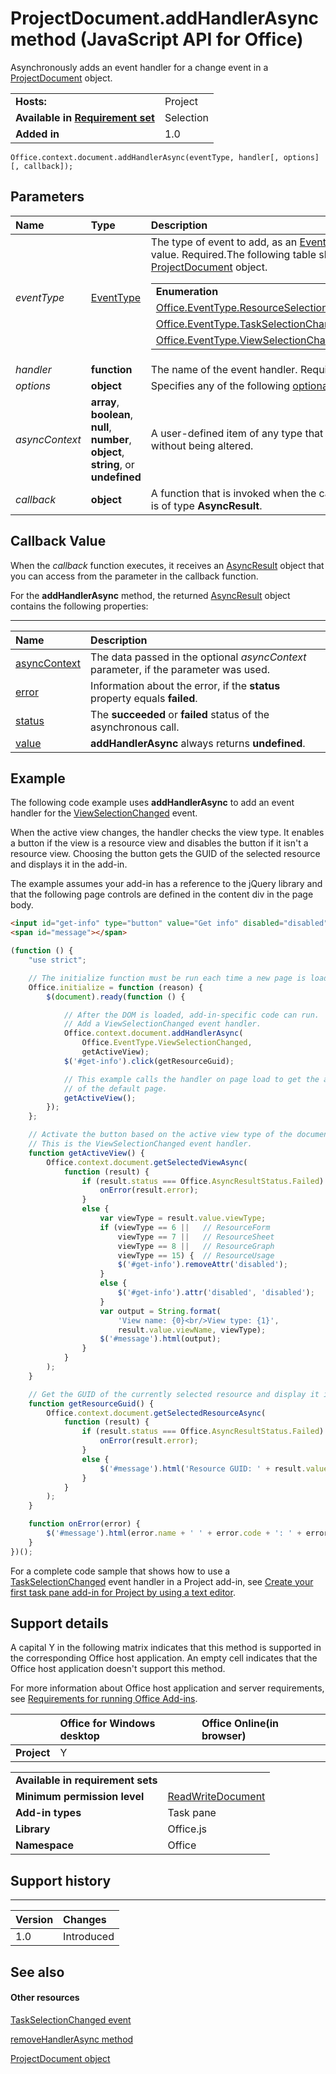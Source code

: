 
# ProjectDocument.addHandlerAsync method (JavaScript API for Office)
Asynchronously adds an event handler for a change event in a [ProjectDocument](../../reference/shared/projectdocument.projectdocument.md) object.

|||
|:-----|:-----|
|**Hosts:**|Project|
|**Available in [Requirement set](http://msdn.microsoft.com/library/6b6702f2-b0a5-46ab-a356-8dda897ca8ae%28Office.15%29.aspx)**|Selection|
|**Added in**|1.0|

```
Office.context.document.addHandlerAsync(eventType, handler[, options][, callback]);
```


## Parameters



|**Name**|**Type**|**Description**|
|:-----|:-----|:-----|
| _eventType_|[EventType](../../reference/shared/eventtype-enumeration.md)|The type of event to add, as an [EventType](../../reference/shared/eventtype-enumeration.md) constant or its corresponding text value. Required.The following table shows valid  _eventType_ arguments for a [ProjectDocument](../../reference/shared/projectdocument.projectdocument.md) object. <table><tr><td>**Enumeration**</td><td>**Text value**</td></tr><tr><td>[Office.EventType.ResourceSelectionChanged](../../reference/shared/projectdocument.resourceselectionchanged.event.md)</td><td>resourceSelectionChanged</td></tr><tr><td>[Office.EventType.TaskSelectionChanged](../../reference/shared/projectdocument.taskselectionchanged.event.md)</td><td>taskSelectionChanged</td></tr><tr><td>[Office.EventType.ViewSelectionChanged](../../reference/shared/projectdocument.viewselectionchanged.event.md)</td><td>viewSelectionChanged</td></tr></table>|
| _handler_|**function**|The name of the event handler. Required.|
| _options_|**object**|Specifies any of the following [optional parameters](http://msdn.microsoft.com/library/7fe6bb42-3178-4d96-85f5-af5caea7b950%28Office.15%29.aspx#AsyncProgramming_OptionalParameters).|
| _asyncContext_|**array**,  **boolean**,  **null**,  **number**,  **object**, **string**, or  **undefined**|A user-defined item of any type that is returned in the  **AsyncResult** object without being altered.|
| _callback_|**object**|A function that is invoked when the callback returns, whose only parameter is of type  **AsyncResult**.|

## Callback Value

When the  _callback_ function executes, it receives an [AsyncResult](../../reference/shared/asyncresult.md) object that you can access from the parameter in the callback function.

For the  **addHandlerAsync** method, the returned [AsyncResult](../../reference/shared/asyncresult.md) object contains the following properties:


****


|**Name**|**Description**|
|:-----|:-----|
|[asyncContext](../../reference/shared/asyncresult.asynccontext.md)|The data passed in the optional  _asyncContext_ parameter, if the parameter was used.|
|[error](../../reference/shared/asyncresult.error.md)|Information about the error, if the  **status** property equals **failed**.|
|[status](../../reference/shared/asyncresult.status.md)|The  **succeeded** or **failed** status of the asynchronous call.|
|[value](../../reference/shared/asyncresult.value.md)|**addHandlerAsync** always returns **undefined**.|

## Example

The following code example uses  **addHandlerAsync** to add an event handler for the [ViewSelectionChanged](../../reference/shared/projectdocument.viewselectionchanged.event.md) event.

When the active view changes, the handler checks the view type. It enables a button if the view is a resource view and disables the button if it isn't a resource view. Choosing the button gets the GUID of the selected resource and displays it in the add-in.

The example assumes your add-in has a reference to the jQuery library and that the following page controls are defined in the content div in the page body.




```HTML
<input id="get-info" type="button" value="Get info" disabled="disabled" /><br />
<span id="message"></span>
```




```js
(function () {
    "use strict";

    // The initialize function must be run each time a new page is loaded.
    Office.initialize = function (reason) {
        $(document).ready(function () {

            // After the DOM is loaded, add-in-specific code can run.
            // Add a ViewSelectionChanged event handler.
            Office.context.document.addHandlerAsync(
                Office.EventType.ViewSelectionChanged,
                getActiveView);
            $('#get-info').click(getResourceGuid);

            // This example calls the handler on page load to get the active view
            // of the default page.
            getActiveView();
        });
    };

    // Activate the button based on the active view type of the document.
    // This is the ViewSelectionChanged event handler.
    function getActiveView() {
        Office.context.document.getSelectedViewAsync(
            function (result) {
                if (result.status === Office.AsyncResultStatus.Failed) {
                    onError(result.error);
                }
                else {
                    var viewType = result.value.viewType;
                    if (viewType == 6 ||   // ResourceForm
                        viewType == 7 ||   // ResourceSheet
                        viewType == 8 ||   // ResourceGraph
                        viewType == 15) {  // ResourceUsage
                        $('#get-info').removeAttr('disabled');
                    }
                    else {
                        $('#get-info').attr('disabled', 'disabled');
                    }
                    var output = String.format(
                        'View name: {0}<br/>View type: {1}',
                        result.value.viewName, viewType);
                    $('#message').html(output);
                }
            }
        );
    }

    // Get the GUID of the currently selected resource and display it in the add-in.
    function getResourceGuid() {
        Office.context.document.getSelectedResourceAsync(
            function (result) {
                if (result.status === Office.AsyncResultStatus.Failed) {
                    onError(result.error);
                }
                else {
                    $('#message').html('Resource GUID: ' + result.value);
                }
            }
        );
    }

    function onError(error) {
        $('#message').html(error.name + ' ' + error.code + ': ' + error.message);
    }
})();
```

For a complete code sample that shows how to use a [TaskSelectionChanged](../../reference/shared/projectdocument.taskselectionchanged.event.md) event handler in a Project add-in, see [Create your first task pane add-in for Project by using a text editor](http://msdn.microsoft.com/library/f6ab544a-a841-4f1b-b0c4-5001b33bba01%28Office.15%29.aspx).


## Support details


A capital Y in the following matrix indicates that this method is supported in the corresponding Office host application. An empty cell indicates that the Office host application doesn't support this method.

For more information about Office host application and server requirements, see [Requirements for running Office Add-ins](http://msdn.microsoft.com/library/67340567-bb9a-498c-96d3-3f52f28c16bc%28Office.15%29.aspx).


||**Office for Windows desktop**|**Office Online(in browser)**|
|:-----|:-----|:-----|
|**Project**|Y||

|||
|:-----|:-----|
|**Available in requirement sets**||
|**Minimum permission level**|[ReadWriteDocument](http://msdn.microsoft.com/library/da2efadc-4ebf-45fe-be39-397ac1eb1dbd%28Office.15%29.aspx)|
|**Add-in types**|Task pane|
|**Library**|Office.js|
|**Namespace**|Office|

## Support history



****


|**Version**|**Changes**|
|:-----|:-----|
|1.0|Introduced|

## See also



#### Other resources


[TaskSelectionChanged event](../../reference/shared/projectdocument.taskselectionchanged.event.md)

[removeHandlerAsync method](../../reference/shared/projectdocument.addhandlerasync.md)

[ProjectDocument object](../../reference/shared/projectdocument.projectdocument.md)
